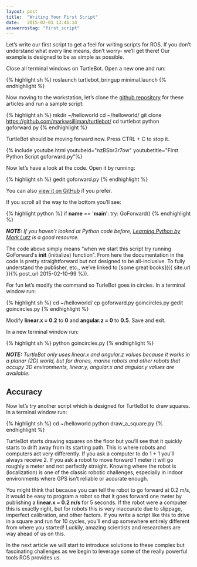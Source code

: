 ```yaml
---
layout: post
title:  "Writing Your First Script"
date:   2015-02-01 13:46:14
answerrostag: "first_script"
---
```


Let’s write our first script to get a feel for writing scripts for ROS. If you don’t understand what every line means, don’t worry- we’ll get there! Our example is designed to be as simple as possible.

Close all terminal windows on TurtleBot. Open a new one and run:

{% highlight sh %}
roslaunch turtlebot_bringup minimal.launch
{% endhighlight %}

Now moving to the workstation, let’s clone the [github repository](https://github.com/markwsilliman/turtlebot/) for these articles and run a sample script:

{% highlight sh %}
mkdir ~/helloworld
cd ~/helloworld/
git clone https://github.com/markwsilliman/turtlebot/
cd turtlebot
python goforward.py
{% endhighlight %}

TurtleBot should be moving forward now. Press CTRL + C to stop it.

{% include youtube.html youtubeid="nzBSbr3r7ow" youtubetitle="First Python Script goforward.py"%}

Now let’s have a look at the code. Open it by running:

{% highlight sh %}
gedit goforward.py
{% endhighlight %}

You can also [view it on GitHub](https://github.com/markwsilliman/turtlebot/blob/master/goforward.py) if you prefer.

If you scroll all the way to the bottom you’ll see:


{% highlight python %}
if __name__ ==  '__main__':
    try:
        GoForward()
{% endhighlight %}

***NOTE:** If you haven’t looked at Python code before, [Learning Python by Mark Lutz](http://shop.oreilly.com/product/0636920028154.do) is a good resource.*

The code above simply means “when we start this script try running GoForward's __init__ (initialize) function”. From here the documentation in the code is pretty straightforward but not designed to be all-inclusive. To fully understand the publisher, etc., we’ve linked to [some great books]({{ site.url }}{% post_url 2015-02-10-99 %}).

For fun let’s modify the command so TurleBot goes in circles. In a terminal window run:

{% highlight sh %}
cd ~/helloworld/
cp goforward.py goincircles.py
gedit goincircles.py
{% endhighlight %}

Modify **linear.x = 0.2** to **0** and **angular.z = 0** to **0.5**. Save and exit.

In a new terminal window run:

{% highlight sh %}
python goincircles.py
{% endhighlight %}

***NOTE:** TurtleBot only uses linear.x and angular.z values because it works in a planar (2D) world, but for drones, marine robots and other robots that occupy 3D environments, linear.y, angular.x and angular.y values are available.*

## Accuracy

Now let’s try another script which is designed for TurtleBot to draw squares. In a terminal window run:

{% highlight sh %}
cd ~/helloworld
python draw_a_square.py
{% endhighlight %}

TurtleBot starts drawing squares on the floor but you’ll see that it quickly starts to drift away from its starting path. This is where robots and computers act very differently. If you ask a computer to do 1 + 1 you’ll always receive 2. If you ask a robot to move forward 1 meter it will go roughly a meter and not perfectly straight. Knowing where the robot is (localization) is one of the classic robotic challenges, especially in indoor environments where GPS isn’t reliable or accurate enough.

You might think that because you can tell the robot to go forward at 0.2 m/s, it would be easy to program a robot so that it goes forward one meter by publishing a **linear.x = 0.2 m/s** for 5 seconds. If the robot were a computer this is exactly right, but for robots this is very inaccurate due to slippage, imperfect calibration, and other factors. If you write a script like this to drive in a square and run for 10 cycles, you’ll end up somewhere entirely different from where you started! Luckily, amazing scientists and researchers are way ahead of us on this.

In the next article we will start to introduce solutions to these complex but fascinating challenges as we begin to leverage some of the really powerful tools ROS provides us.
